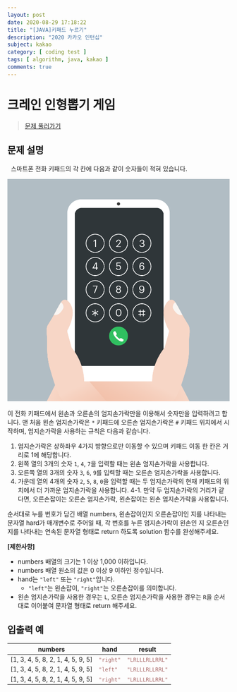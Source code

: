 ```yaml
---
layout: post
date: 2020-08-29 17:18:22
title: "[JAVA]키패드 누르기"
description: "2020 카카오 인턴십"
subject: kakao
category: [ coding test ]
tags: [ algorithm, java, kakao ]
comments: true
---
```


# 크레인 인형뽑기 게임

> [문제 풀러가기](https://programmers.co.kr/learn/courses/30/lessons/67256)

## 문제 설명

&nbsp; 스마트폰 전화 키패드의 각 칸에 다음과 같이 숫자들이 적혀 있습니다.

![01](/assets/img/cote/kakao_phone1.png)

이 전화 키패드에서 왼손과 오른손의 엄지손가락만을 이용해서 숫자만을 입력하려고 합니다.
맨 처음 왼손 엄지손가락은 `*` 키패드에 오른손 엄지손가락은 `#` 키패드 위치에서 시작하며, 엄지손가락을 사용하는 규칙은 다음과 같습니다.

1. 엄지손가락은 상하좌우 4가지 방향으로만 이동할 수 있으며 키패드 이동 한 칸은 거리로 1에 해당합니다.
2. 왼쪽 열의 3개의 숫자 `1`, `4`, `7`을 입력할 때는 왼손 엄지손가락을 사용합니다.
3. 오른쪽 열의 3개의 숫자 `3`, `6`, `9`를 입력할 때는 오른손 엄지손가락을 사용합니다.
4. 가운데 열의 4개의 숫자 `2`, `5`, `8`, `0`을 입력할 때는 두 엄지손가락의 현재 키패드의 위치에서 더 가까운 엄지손가락을 사용합니다.
  4-1. 만약 두 엄지손가락의 거리가 같다면, 오른손잡이는 오른손 엄지손가락, 왼손잡이는 왼손 엄지손가락을 사용합니다.

순서대로 누를 번호가 담긴 배열 numbers, 왼손잡이인지 오른손잡이인 지를 나타내는 문자열 hard가 매개변수로 주어일 때, 각 번호를 누른
엄지손가락이 왼손인 지 오른손인 지를 나타내는 연속된 문자열 형태로 return 하도록 solution 함수를 완성해주세요.

**[제한사항]**

+ numbers 배열의 크기는 1 이상 1,000 이하입니다.
+ numbers 배열 원소의 값은 0 이상 9 이하인 정수입니다.
+ hand는 `"left"` 또는 `"right"`입니다.
  + `"left"`는 왼손잡이, `"right"`는 오른손잡이를 의미합니다.
+ 왼손 엄지손가락을 사용한 경우는 `L`, 오른손 엄지손가락을 사용한 경우는 `R`을 순서대로 이어붙여 문자열 형태로 return 해주세요.

## 입출력 예

| numbers | hand | result |
|---|---|---|
| [1, 3, 4, 5, 8, 2, 1, 4, 5, 9, 5] | <code style="color:#a96767">"right"</code> | <code style="color:#a96767">"LRLLLRLLRRL"</code> |
| [1, 3, 4, 5, 8, 2, 1, 4, 5, 9, 5] | <code style="color:#a96767">"left"</code> | <code style="color:#a96767">"LRLLLRLLRRL"</code> |
| [1, 3, 4, 5, 8, 2, 1, 4, 5, 9, 5] | <code style="color:#a96767">"right"</code> | <code style="color:#a96767">"LRLLLRLLRRL"</code> |
